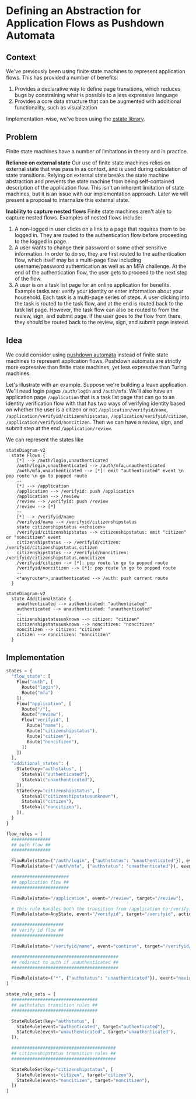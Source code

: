# Defining an Abstraction for Application Flows as Pushdown Automata

## Context

We've previously been using finite state machines to represent application flows. This has provided a number of benefits:

1. Provides a declarative way to define page transitions, which reduces bugs by constraining what is possible to a less expressive language
2. Provides a core data structure that can be augmented with additional functionality, such as visualization

Implementation-wise, we've been using the [xstate library](https://xstate.js.org/).

## Problem

Finite state machines have a number of limitations in theory and in practice.

**Reliance on external state**
Our use of finite state machines relies on external state that was pass in as context, and is used during calculation of state transitions. Relying on external state breaks the state machine abstraction and prevents the state machine from being self-contained description of the application flow. This isn't an inherent limitation of state machines, but it is an issue with our implementation approach. Later we will present a proposal to internalize this external state.

**Inability to capture nested flows**
Finite state machines aren't able to capture nested flows. Examples of nested flows include:

1. A non-logged in user clicks on a link to a page that requires them to be logged in. They are routed to the authentication flow before proceeding to the logged in page.
2. A user wants to change their password or some other sensitive information. In order to do so, they are first routed to the authentication flow, which itself may be a multi-page flow including username/password authentication as well as an MFA challenge. At the end of the authentication flow, the user gets to proceed to the next step of the flow.
3. A user is on a task list page for an online application for benefits. Example tasks are: verify your identity or enter information about your household. Each task is a multi-page series of steps. A user clicking into the task is routed to the task flow, and at the end is routed back to the task list page. However, the task flow can also be routed to from the review, sign, and submit page. If the user goes to the flow from there, they should be routed back to the review, sign, and submit page instead.

## Idea

We could consider using [pushdown automata](https://en.wikipedia.org/wiki/Pushdown_automaton) instead of finite state machines to represent application flows. Pushdown automata are strictly more expressive than finite state machines, yet less expressive than Turing machines.

Let's illustrate with an example. Suppose we're building a leave application. We'll need login pages `/auth/login` and `/auth/mfa`. We'll also have an application page `/application` that is a task list page that can go to an identity verification flow with that has two ways of verifying identity based on whether the user is a citizen or not `/application/verifyid/name`, `/application/verifyid/citizenshipstatus`, `/application/verifyid/citizen`, `/application/verifyid/noncitizen`. Then we can have a review, sign, and submit step at the end `/application/review`.

We can represent the states like

```mermaid
stateDiagram-v2
  state Flows {
    [*] --> /auth/login,unauthenticated
    /auth/login,unauthenticated --> /auth/mfa,unauthenticated
    /auth/mfa,unauthenticated --> [*]: emit "authenticated" event \n pop route \n go to popped route
    --
    [*] --> /application
    /application --> /verifyid: push /application
    /application --> /review
    /review --> /verifyid: push /review
    /review --> [*]
    --
    [*] --> /verifyid/name
    /verifyid/name --> /verifyid/citizenshipstatus
    state citizenshipstatus <<choice>>
    /verifyid/citizenshipstatus --> citizenshipstatus: emit "citizen" or "noncitizen" event
    citizenshipstatus --> /verifyid/citizen: /verifyid/citizenshipstatus,citizen
    citizenshipstatus --> /verifyid/noncitizen: /verifyid/citizenshipstatus,noncitizen
    /verifyid/citizen --> [*]: pop route \n go to popped route
    /verifyid/noncitizen --> [*]: pop route \n go to popped route
    --
    <*anyroute*>,unauthenticated --> /auth: push current route
  }
```

```mermaid
stateDiagram-v2
  state AdditionalState {
    unauthenticated --> authenticated: "authenticated"
    authenticated --> unauthenticated: "unauthenticated"
    --
    citizenshipstatusunknown --> citizen: "citizen"
    citizenshipstatusunknown --> noncitizen: "noncitizen"
    noncitizen --> citizen: "citizen"
    citizen --> noncitizen: "noncitizen"
  }
```

## Implementation

```python
states = {
  "flow_state": [
    Flow("auth", [
      Route("login"),
      Route("mfa")
    ]),
    Flow("application", [
      Route("/"),
      Route("review"),
      Flow("verifyid", [
        Route("name"),
        Route("citizenshipstatus"),
        Route("citizen"),
        Route("noncitizen"),
      ])
    ])
  ],
  "additional_states": {
    State(key="authstatus", [
      StateVal("authenticated"),
      StateVal("unauthenticated"),
    ]),
    State(key="citizenshipstatus", [
      StateVal("citizenshipstatusunknown"),
      StateVal("citizen"),
      StateVal("noncitizen"),
    ]),
  }
}

flow_rules = [
  ###############
  ## auth flow ##
  ###############

  FlowRule(state=("/auth/login", {"authstatus": "unauthenticated"}), event="continue", target="/auth/mfa")),
  FlowRule(state=("/auth/mfa", {"authstatus": "unauthenticated"}), event="authenticated", target=TopOfStack, action=PopRoute)),

  ######################
  ## application flow ##
  ######################

  FlowRule(state="/application", event="/review", target="/review"),

  # this rule handles both the transition from /application to /verifyid and from /review to /verifyid
  FlowRule(state=AnyState, event="/verifyid", target="/verifyid", action=PushRoute),

  ####################
  ## verify id flow ##
  ####################

  FlowRule(state="/verifyid/name", event="continue", target="/verifyid/citizenshipstatus")

  #########################################
  ## redirect to auth if unauthenticated ##
  #########################################

  FlowRule(state=("*", {"authstatus": "unauthenticated"}), event="navigated", target="/auth", action=PushRoute)),
]

state_rule_sets = [
  #################################
  ## authstatus transition rules ##
  #################################

  StateRuleSet(key="authstatus", [
    StateRule(event="authenticated", target="authenticated"),
    StateRule(event="unauthenticated", target="unauthenticated"),
  ]),

  ########################################
  ## citizenshipstatus transition rules ##
  ########################################

  StateRuleSet(key="citizenshipstatus", [
    StateRule(event="citizen", target="citizen"),
    StateRule(event="noncitizen", target="noncitizen"),
  ])
]
```

